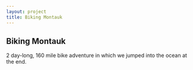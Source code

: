 ```yaml
---
layout: project
title: Biking Montauk
---
```


## Biking Montauk

2 day-long, 160 mile bike adventure in which we jumped into the ocean at the end.